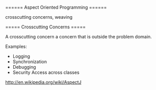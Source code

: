 ====== Aspect Oriented Programming ======

crosscutting concerns, weaving

===== Crosscutting Concerns =====

A crosscutting concern a concern that is outside the problem domain.

Examples:

  * Logging
  * Synchronization
  * Debugging
  * Security Access across classes

http://en.wikipedia.org/wiki/AspectJ

